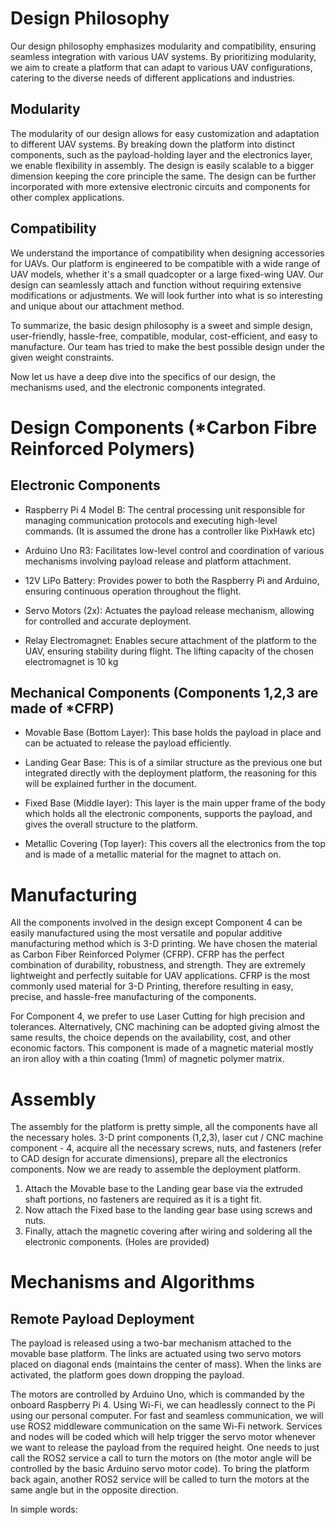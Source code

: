 # Design Philosophy

Our design philosophy emphasizes modularity and compatibility, ensuring seamless integration with various UAV systems. By prioritizing modularity, we aim to create a platform that can adapt to various UAV configurations, catering to the diverse needs of different applications and industries.

## Modularity

The modularity of our design allows for easy customization and adaptation to different UAV systems. By breaking down the platform into distinct components, such as the payload-holding layer and the electronics layer, we enable flexibility in assembly. The design is easily scalable to a bigger dimension keeping the core principle the same. The design can be further incorporated with more extensive electronic circuits and components for other complex applications.

## Compatibility

We understand the importance of compatibility when designing accessories for UAVs. Our platform is engineered to be compatible with a wide range of UAV models, whether it's a small quadcopter or a large fixed-wing UAV. Our design can seamlessly attach and function without requiring extensive modifications or adjustments. We will look further into what is so interesting and unique about our attachment method.

To summarize, the basic design philosophy is a sweet and simple design, user-friendly, hassle-free, compatible, modular, cost-efficient, and easy to manufacture. Our team has tried to make the best possible design under the given weight constraints.

Now let us have a deep dive into the specifics of our design, the mechanisms used, and the electronic components integrated.

# Design Components (*Carbon Fibre Reinforced Polymers)

## Electronic Components

- Raspberry Pi 4 Model B: The central processing unit responsible for managing communication protocols and executing high-level commands. (It is assumed the drone has a controller like PixHawk etc)
  
- Arduino Uno R3: Facilitates low-level control and coordination of various mechanisms involving payload release and platform attachment.

- 12V LiPo Battery: Provides power to both the Raspberry Pi and Arduino, ensuring continuous operation throughout the flight.

- Servo Motors (2x): Actuates the payload release mechanism, allowing for controlled and accurate deployment.

- Relay Electromagnet: Enables secure attachment of the platform to the UAV, ensuring stability during flight. The lifting capacity of the chosen electromagnet is 10 kg

## Mechanical Components (Components 1,2,3 are made of *CFRP)

- Movable Base (Bottom Layer): This base holds the payload in place and can be actuated to release the payload efficiently.

- Landing Gear Base: This is of a similar structure as the previous one but integrated directly with the deployment platform, the reasoning for this will be explained further in the document.

- Fixed Base (Middle layer): This layer is the main upper frame of the body which holds all the electronic components, supports the payload, and gives the overall structure to the platform.

- Metallic Covering (Top layer): This covers all the electronics from the top and is made of a metallic material for the magnet to attach on.

# Manufacturing

All the components involved in the design except Component 4 can be easily manufactured using the most versatile and popular additive manufacturing method which is 3-D printing. We have chosen the material as Carbon Fiber Reinforced Polymer (CFRP). CFRP has the perfect combination of durability, robustness, and strength. They are extremely lightweight and perfectly suitable for UAV applications.
CFRP is the most commonly used material for 3-D Printing, therefore resulting in easy, precise, and hassle-free manufacturing of the components.

For Component 4, we prefer to use Laser Cutting for high precision and tolerances. Alternatively, CNC machining can be adopted giving almost the same results, the choice depends on the availability, cost, and other economic factors. This component is made of a magnetic material mostly an iron alloy with a thin coating (1mm) of magnetic polymer matrix.

# Assembly

The assembly for the platform is pretty simple, all the components have all the necessary holes. 3-D print components (1,2,3), laser cut / CNC machine component - 4, acquire all the necessary screws, nuts, and fasteners (refer to CAD design for accurate dimensions), prepare all the electronics components. Now we are ready to assemble the deployment platform.

1. Attach the Movable base to the Landing gear base via the extruded shaft portions, no fasteners are required as it is a tight fit.
2. Now attach the Fixed base to the landing gear base using screws and nuts.
3. Finally, attach the magnetic covering after wiring and soldering all the electronic components. (Holes are provided)

# Mechanisms and Algorithms

## Remote Payload Deployment

The payload is released using a two-bar mechanism attached to the movable base platform. The links are actuated using two servo motors placed on diagonal ends (maintains the center of mass). When the links are activated, the platform goes down dropping the payload.

The motors are controlled by Arduino Uno, which is commanded by the onboard Raspberry Pi 4. Using Wi-Fi, we can headlessly connect to the Pi using our personal computer.
For fast and seamless communication, we will use ROS2 middleware communication on the same Wi-Fi network. Services and nodes will be coded which will help trigger the servo motor whenever we want to release the payload from the required height. One needs to just call the ROS2 service a call to turn the motors on (the motor angle will be controlled by the basic Arduino servo motor code). To bring the platform back again, another ROS2 service will be called to turn the motors at the same angle but in the opposite direction.

In simple words:
